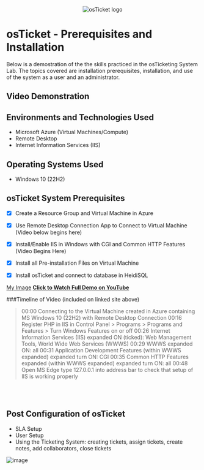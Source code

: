 <p align="center">
<img src="https://i.imgur.com/Clzj7Xs.png" alt="osTicket logo"/>
</p>

<h1>osTicket - Prerequisites and Installation</h1>
Below is a demostration of the the skills practiced in the osTicketing System Lab.  The topics covered are installation prerequisites, installation, and use of the system as a user and an administrator.<br />
 <p>



   

 </p>
 




<h2>Video Demonstration</h2>

<h2>Environments and Technologies Used</h2>

- Microsoft Azure (Virtual Machines/Compute)
- Remote Desktop 
- Internet Information Services (IIS)

<h2>Operating Systems Used </h2>

- Windows 10</b> (22H2)

<h2>osTicket System Prerequisites</h2>

- [X] Create a Resource Group and Virtual Machine in Azure 

- [X] Use Remote Desktop Connection App to Connect to Virtual Machine (Video below begins here)


- [X] Install/Enable IIS in Windows with CGI and Common HTTP Features (Video Begins Here)


- [X] Install all Pre-installation Files on Virtual Machine


- [X] Install osTicket and connect to database in HeidiSQL






[My Image](https://github.com/Kathy-Miller/osTicket-prereqs/assets/148352721/e12cb0f4-8caf-4e49-aaad-1e2522c2d19e)
[**Click to Watch Full Demo on YouTube**](https://youtu.be/B75beY33HsM?feature=shared)

###Timeline of Video (included on linked site above)
> 00:00 Connecting to the Virtual Machine created in Azure containing MS Windows 10 (22H2) with Remote Desktop Connection
> 00:16 Register PHP in IIS in Control Panel > Programs > Programs and Features > Turn Windows Features on or off
> 00:26 Internet Information Services (IIS) expanded ON (ticked): Web Management Tools, World Wide Web Services (WWWS)
> 00:29 WWWS expanded ON: all
> 00:31 Application Development Features (within WWWS expanded) expanded turn ON: CGI
> 00:35 Common HTTP Features expanded (within WWWS expanded) expanded turn ON: all
> 00:48 Open MS Edge type 127.0.0.1 into address bar to check that setup of IIS is working properly
> 







<br>

</br>





<h2>Post Configuration of osTicket</h2>

- SLA Setup
- User Setup
- Using the Ticketing System: creating tickets, assign tickets, create notes, add collaborators, close tickets

 
![image](https://github.com/Kathy-Miller/osTicket-prereqs/assets/148352721/71de295d-f707-499c-ad6d-1aa21869ac39)
<br />


              
